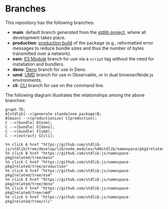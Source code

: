 <!--

@license Apache-2.0

Copyright (c) 2023 The Stdlib Authors.

Licensed under the Apache License, Version 2.0 (the "License");
you may not use this file except in compliance with the License.
You may obtain a copy of the License at

    http://www.apache.org/licenses/LICENSE-2.0

Unless required by applicable law or agreed to in writing, software
distributed under the License is distributed on an "AS IS" BASIS,
WITHOUT WARRANTIES OR CONDITIONS OF ANY KIND, either express or implied.
See the License for the specific language governing permissions and
limitations under the License.

-->

# Branches

This repository has the following branches:

-   **main**: default branch generated from the [stdlib project][stdlib-url], where all development takes place.
-   **production**: [production build][production-url] of the package (e.g., reformatted error messages to reduce bundle sizes and thus the number of bytes transmitted over a network).
-   **esm**: [ES Module][esm-url] branch for use via a `script` tag without the need for installation and bundlers.
-   **deno**: [Deno][deno-url] branch for use in Deno.
-   **umd**: [UMD][umd-url] branch for use in Observable, or in dual browser/Node.js environments.
-   **cli**: [CLI][cli-url] branch for use on the command line.

The following diagram illustrates the relationships among the above branches:

```mermaid
graph TD;
A[stdlib]-->|generate standalone package|B;
B[main] -->|productionize| C[production];
C -->|bundle| D[esm];
C -->|bundle| E[deno];
C -->|bundle| F[umd];
C -->|extract| G[cli];

%% click A href "https://github.com/stdlib-js/stdlib/tree/develop/lib/node_modules/%40stdlib/namespace/pkg2related"
%% click B href "https://github.com/stdlib-js/namespace-pkg2related/tree/main"
%% click C href "https://github.com/stdlib-js/namespace-pkg2related/tree/production"
%% click D href "https://github.com/stdlib-js/namespace-pkg2related/tree/esm"
%% click E href "https://github.com/stdlib-js/namespace-pkg2related/tree/deno"
%% click F href "https://github.com/stdlib-js/namespace-pkg2related/tree/umd"
%% click G href "https://github.com/stdlib-js/namespace-pkg2related/tree/cli"
```

[stdlib-url]: https://github.com/stdlib-js/stdlib/tree/develop/lib/node_modules/%40stdlib/namespace/pkg2related
[production-url]: https://github.com/stdlib-js/namespace-pkg2related/tree/production
[deno-url]: https://github.com/stdlib-js/namespace-pkg2related/tree/deno
[umd-url]: https://github.com/stdlib-js/namespace-pkg2related/tree/umd
[esm-url]: https://github.com/stdlib-js/namespace-pkg2related/tree/esm
[cli-url]: https://github.com/stdlib-js/namespace-pkg2related/tree/cli